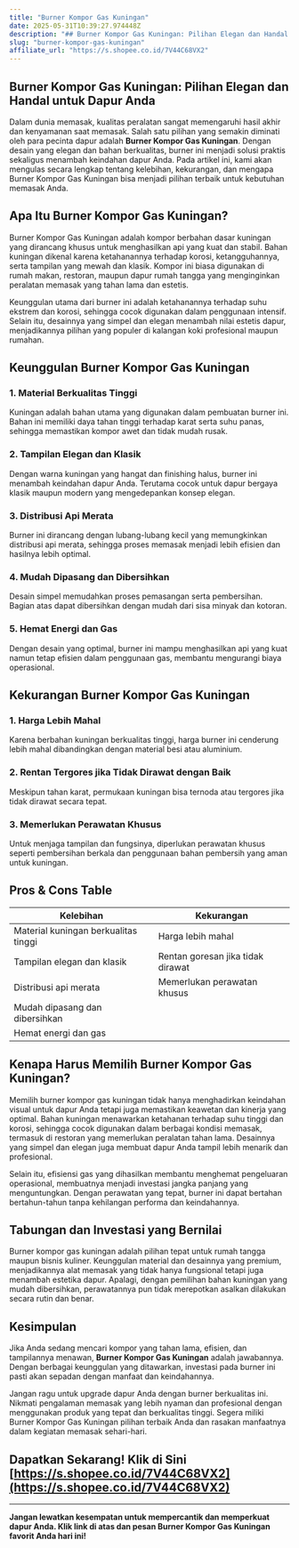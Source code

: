 ```yaml
---
title: "Burner Kompor Gas Kuningan"
date: 2025-05-31T10:39:27.974448Z
description: "## Burner Kompor Gas Kuningan: Pilihan Elegan dan Handal untuk Dapur Anda..."
slug: "burner-kompor-gas-kuningan"
affiliate_url: "https://s.shopee.co.id/7V44C68VX2"
---
```

## Burner Kompor Gas Kuningan: Pilihan Elegan dan Handal untuk Dapur Anda

Dalam dunia memasak, kualitas peralatan sangat memengaruhi hasil akhir dan kenyamanan saat memasak. Salah satu pilihan yang semakin diminati oleh para pecinta dapur adalah **Burner Kompor Gas Kuningan**. Dengan desain yang elegan dan bahan berkualitas, burner ini menjadi solusi praktis sekaligus menambah keindahan dapur Anda. Pada artikel ini, kami akan mengulas secara lengkap tentang kelebihan, kekurangan, dan mengapa Burner Kompor Gas Kuningan bisa menjadi pilihan terbaik untuk kebutuhan memasak Anda.

## Apa Itu Burner Kompor Gas Kuningan?

Burner Kompor Gas Kuningan adalah kompor berbahan dasar kuningan yang dirancang khusus untuk menghasilkan api yang kuat dan stabil. Bahan kuningan dikenal karena ketahanannya terhadap korosi, ketangguhannya, serta tampilan yang mewah dan klasik. Kompor ini biasa digunakan di rumah makan, restoran, maupun dapur rumah tangga yang menginginkan peralatan memasak yang tahan lama dan estetis.

Keunggulan utama dari burner ini adalah ketahanannya terhadap suhu ekstrem dan korosi, sehingga cocok digunakan dalam penggunaan intensif. Selain itu, desainnya yang simpel dan elegan menambah nilai estetis dapur, menjadikannya pilihan yang populer di kalangan koki profesional maupun rumahan.

## Keunggulan Burner Kompor Gas Kuningan

### 1. Material Berkualitas Tinggi

Kuningan adalah bahan utama yang digunakan dalam pembuatan burner ini. Bahan ini memiliki daya tahan tinggi terhadap karat serta suhu panas, sehingga memastikan kompor awet dan tidak mudah rusak.

### 2. Tampilan Elegan dan Klasik

Dengan warna kuningan yang hangat dan finishing halus, burner ini menambah keindahan dapur Anda. Terutama cocok untuk dapur bergaya klasik maupun modern yang mengedepankan konsep elegan.

### 3. Distribusi Api Merata

Burner ini dirancang dengan lubang-lubang kecil yang memungkinkan distribusi api merata, sehingga proses memasak menjadi lebih efisien dan hasilnya lebih optimal.

### 4. Mudah Dipasang dan Dibersihkan

Desain simpel memudahkan proses pemasangan serta pembersihan. Bagian atas dapat dibersihkan dengan mudah dari sisa minyak dan kotoran.

### 5. Hemat Energi dan Gas

Dengan desain yang optimal, burner ini mampu menghasilkan api yang kuat namun tetap efisien dalam penggunaan gas, membantu mengurangi biaya operasional.

## Kekurangan Burner Kompor Gas Kuningan

### 1. Harga Lebih Mahal

Karena berbahan kuningan berkualitas tinggi, harga burner ini cenderung lebih mahal dibandingkan dengan material besi atau aluminium.

### 2. Rentan Tergores jika Tidak Dirawat dengan Baik

Meskipun tahan karat, permukaan kuningan bisa ternoda atau tergores jika tidak dirawat secara tepat.

### 3. Memerlukan Perawatan Khusus

Untuk menjaga tampilan dan fungsinya, diperlukan perawatan khusus seperti pembersihan berkala dan penggunaan bahan pembersih yang aman untuk kuningan.

## Pros & Cons Table

| Kelebihan                               | Kekurangan                                |
|----------------------------------------|-----------------------------------------|
| Material kuningan berkualitas tinggi | Harga lebih mahal                     |
| Tampilan elegan dan klasik            | Rentan goresan jika tidak dirawat   |
| Distribusi api merata                 | Memerlukan perawatan khusus          |
| Mudah dipasang dan dibersihkan       |                                  |
| Hemat energi dan gas                 |                                  |

## Kenapa Harus Memilih Burner Kompor Gas Kuningan?

Memilih burner kompor gas kuningan tidak hanya menghadirkan keindahan visual untuk dapur Anda tetapi juga memastikan keawetan dan kinerja yang optimal. Bahan kuningan menawarkan ketahanan terhadap suhu tinggi dan korosi, sehingga cocok digunakan dalam berbagai kondisi memasak, termasuk di restoran yang memerlukan peralatan tahan lama. Desainnya yang simpel dan elegan juga membuat dapur Anda tampil lebih menarik dan profesional.

Selain itu, efisiensi gas yang dihasilkan membantu menghemat pengeluaran operasional, membuatnya menjadi investasi jangka panjang yang menguntungkan. Dengan perawatan yang tepat, burner ini dapat bertahan bertahun-tahun tanpa kehilangan performa dan keindahannya.

## Tabungan dan Investasi yang Bernilai

Burner kompor gas kuningan adalah pilihan tepat untuk rumah tangga maupun bisnis kuliner. Keunggulan material dan desainnya yang premium, menjadikannya alat memasak yang tidak hanya fungsional tetapi juga menambah estetika dapur. Apalagi, dengan pemilihan bahan kuningan yang mudah dibersihkan, perawatannya pun tidak merepotkan asalkan dilakukan secara rutin dan benar.

## Kesimpulan

Jika Anda sedang mencari kompor yang tahan lama, efisien, dan tampilannya menawan, **Burner Kompor Gas Kuningan** adalah jawabannya. Dengan berbagai keunggulan yang ditawarkan, investasi pada burner ini pasti akan sepadan dengan manfaat dan keindahannya.

Jangan ragu untuk upgrade dapur Anda dengan burner berkualitas ini. Nikmati pengalaman memasak yang lebih nyaman dan profesional dengan menggunakan produk yang tepat dan berkualitas tinggi. Segera miliki Burner Kompor Gas Kuningan pilihan terbaik Anda dan rasakan manfaatnya dalam kegiatan memasak sehari-hari.

## Dapatkan Sekarang! Klik di Sini [https://s.shopee.co.id/7V44C68VX2](https://s.shopee.co.id/7V44C68VX2)

---

**Jangan lewatkan kesempatan untuk mempercantik dan memperkuat dapur Anda. Klik link di atas dan pesan Burner Kompor Gas Kuningan favorit Anda hari ini!**